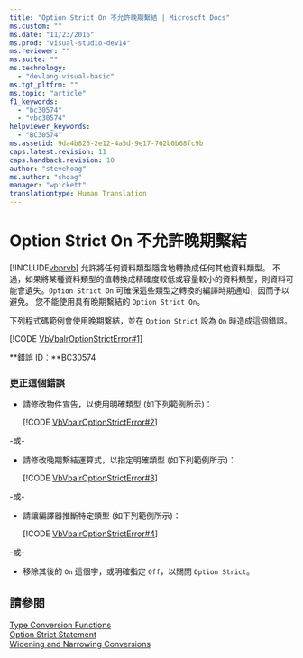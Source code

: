 ```yaml
---
title: "Option Strict On 不允許晚期繫結 | Microsoft Docs"
ms.custom: ""
ms.date: "11/23/2016"
ms.prod: "visual-studio-dev14"
ms.reviewer: ""
ms.suite: ""
ms.technology: 
  - "devlang-visual-basic"
ms.tgt_pltfrm: ""
ms.topic: "article"
f1_keywords: 
  - "bc30574"
  - "vbc30574"
helpviewer_keywords: 
  - "BC30574"
ms.assetid: 9da4b826-2e12-4a5d-9e17-762b0b68fc9b
caps.latest.revision: 11
caps.handback.revision: 10
author: "stevehoag"
ms.author: "shoag"
manager: "wpickett"
translationtype: Human Translation
---
```

# Option Strict On 不允許晚期繫結
[!INCLUDE[vbprvb](../../csharp/programming-guide/concepts/linq/includes/vbprvb_md.md)] 允許將任何資料類型隱含地轉換成任何其他資料類型。 不過，如果將某種資料類型的值轉換成精確度較低或容量較小的資料類型，則資料可能會遺失。`Option Strict On` 可確保這些類型之轉換的編譯時期通知，因而予以避免。 您不能使用具有晚期繫結的 `Option Strict On`。  
  
 下列程式碼範例會使用晚期繫結，並在 `Option Strict` 設為 `On` 時造成這個錯誤。  
  
 [!CODE [VbVbalrOptionStrictError#1](VbVbalrOptionStrictError#1)]  
  
 **錯誤 ID︰**BC30574  
  
### 更正這個錯誤  
  
-   請修改物件宣告，以使用明確類型 \(如下列範例所示\)：  
  
     [!CODE [VbVbalrOptionStrictError#2](VbVbalrOptionStrictError#2)]  
  
 \-或\-  
  
-   請修改晚期繫結運算式，以指定明確類型 \(如下列範例所示\)：  
  
     [!CODE [VbVbalrOptionStrictError#3](VbVbalrOptionStrictError#3)]  
  
 \-或\-  
  
-   請讓編譯器推斷特定類型 \(如下列範例所示\)：  
  
     [!CODE [VbVbalrOptionStrictError#4](VbVbalrOptionStrictError#4)]  
  
 \-或\-  
  
-   移除其後的 `On` 這個字，或明確指定 `Off`，以關閉 `Option Strict`。  
  
## 請參閱  
 [Type Conversion Functions](../../visual-basic/language-reference/functions/type-conversion-functions.md)   
 [Option Strict Statement](../../visual-basic/language-reference/statements/option-strict-statement.md)   
 [Widening and Narrowing Conversions](../../visual-basic/programming-guide/language-features/data-types/widening-and-narrowing-conversions.md)